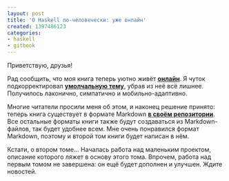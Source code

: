 ```yaml
---
layout: post
title: 'О Haskell по-человечески: уже онлайн'
created: 1397486123
categories:
- haskell
- gitbook
---
```

Приветствую, друзья!

Рад сообщить, что моя книга теперь уютно живёт <strong><a href="http://ohaskell.ru/fst">онлайн</a></strong>. Я чуток подкорректировал <strong><a href="https://github.com/GitbookIO/gitbook/tree/master/theme">умолчальную тему</a></strong>, убрав из неё всё лишнее. Получилось лаконично, симпатично и мобильно-адаптивно.

Многие читатели просили меня об этом, и наконец решение принято: теперь книга существует в формате Markdown <strong><a href="https://github.com/denisshevchenko/ohaskell">в своём репозитории</a></strong>. Все остальные форматы книги также будут создаваться из Markdown-файлов, так будет удобнее всем. Мне очень понравился формат Markdown, поэтому и второй том книги будет написан в нём.

Кстати, о втором томе... Началась работа над маленьким проектом, описание которого ляжет в основу этого тома. Впрочем, работа над первым томом не завершена: он ещё будет дополнен и улучшен. Ждите новостей.
